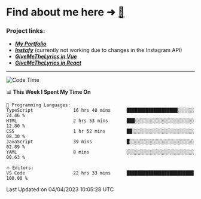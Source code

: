 # Find about me here ➜ [🧑](https://pauabella.dev)

### Project links:
- ***[My Portfolio](https://pauabella.dev)***
- ***[Instafy](https://instafy.me)*** (currently not working due to changes in the Instagram API)
- ***[GiveMeTheLyrics in Vue](https://lyrics.pauabella.dev)***
- ***[GiveMeTheLyrics in React](https://pauabella.dev/GiveMeTheLyrics)***

---
<!--START_SECTION:waka-->
![Code Time](http://img.shields.io/badge/Code%20Time-2%2C059%20hrs%2047%20mins-blue)

📊 **This Week I Spent My Time On** 

```text
💬 Programming Languages: 
TypeScript               16 hrs 48 mins      ███████████████████░░░░░░   74.46 % 
HTML                     2 hrs 53 mins       ███░░░░░░░░░░░░░░░░░░░░░░   12.80 % 
CSS                      1 hr 52 mins        ██░░░░░░░░░░░░░░░░░░░░░░░   08.30 % 
JavaScript               39 mins             █░░░░░░░░░░░░░░░░░░░░░░░░   02.89 % 
YAML                     8 mins              ░░░░░░░░░░░░░░░░░░░░░░░░░   00.63 % 

🔥 Editors: 
VS Code                  22 hrs 33 mins      █████████████████████████   100.00 % 
```


 Last Updated on 04/04/2023 10:05:28 UTC
<!--END_SECTION:waka-->

